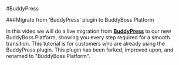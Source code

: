 #BuddyPress

###Migrate from 'BuddyPress' plugin to BuddyBoss Platform

In this video we will do a live migration from [**BuddyPress**](____) to our new BuddyBoss Platform, showing you every step required for a smooth transition. This tutorial is for customers who are already using the BuddyPress plugin. This plugin has been forked, improved upon, and renamed to "BuddyBoss Platform".